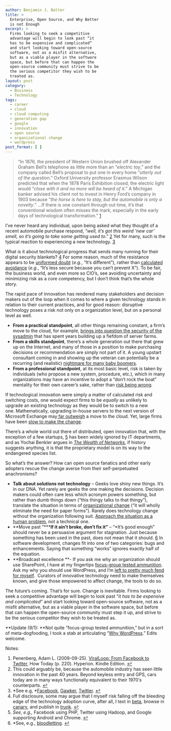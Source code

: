 ```yaml
---
author: Benjamin J. Balter
title: >
  Enterprise, Open Source, and Why Better
  is not Enough
excerpt: >
  Firms looking to seek a competitive
  advantage will begin to look past “it
  has to be expensive and complicated”
  and start looking toward open-source
  software, not as a misfit alternative,
  but as a viable player in the software
  space, but before that can happen the
  open-source community must strive to be
  the serious competitor they wish to be
  treated as.
layout: post
category:
  - Business
  - Technology
tags:
  - career
  - cloud
  - cloud computing
  - generation gap
  - google
  - innovation
  - open source
  - organizational change
  - wordpress
post_format: [ ]
---
```

> “In 1876, the president of Western Union brushed off Alexander Graham Bell’s telephone as little more than an “*electric toy*,” and the company called Bell’s proposal to put one in every home “*utterly out of the question*.” Oxford University professor Erasmus Wilson predicted that when the 1878 Paris Exhibition closed, the electric light would “*close with it and no more will be heard of it*.” A Michigan banker advised his client not to invest in Henry Ford’s company in 1903 because “*the horse is here to stay, but the automobile is only a novelty*.” …If there is one constant through out time, it’s that conventional wisdom often misses the mark, especially in the early days of technological transformation.” [1](#note-2020-1 "Penenberg, Adam L. (2009-09-25). ViralLoop: From Facebook to Twitter, How Today (p. 220). Hyperion. Kindle Edition.")

I’ve never heard any individual, upon being asked what they thought of a recent automobile purchase respond, “*well, it’s got this weird ‘new car’ smell, so it’s going to take some getting used to*.” [2](#note-2020-2 "This could arguably be, because the automobile industry has seen little innovation in the past 40 years. Beyond keyless entry and GPS, cars today are in many ways functionally equivalent to their 1970′s counterparts.") Yet for many, such is the typical reaction to experiencing a new technology. [3](#note-2020-3 "See e.g, Facebook, Gawker, Twitter.")

What is it about technological progress that sends many running for their digital security blankets? [4](#note-2020-4 "Full disclosure, some may argue that I myself risk falling off the bleeding edge of the technology adoption curve, after all, I text in beta, browse in canary, and publish in trunk.") For some reason, much of the resistance appears to be [uniformed doubt](http://opensource.sys-con.com/node/692407) (*e.g.*, “It’s different”), rather than [calculated avoidance](http://www.infoworld.com/d/security-central/gartner-seven-cloud-computing-security-risks-853) (*e.g.*, “It’s less secure because you can’t prevent X”). To be fair, the business world, and even more so CIO’s, see avoiding uncertainty and minimizing risk as a core competency, but I don’t think that’s the whole story.

The rapid pace of innovation has rendered many stakeholders and decision makers out of the loop when it comes to where a given technology stands in relation to their current practices, and for good reason: disruptive technology poses a risk not only on a organization level, but on a personal level as well.

*   **From a practical standpoint**, all other things remaining constant, a firm’s move to the cloud, for example, [brings into question the security of the sysadmin](http://searchnetworking.techtarget.com/news/1381193/IT-job-security-fears-over-cloud-computing-Network-jobs-still-vital) that has spent years building up a fiefdom of server farms.
*   **From a skills standpoint**, there’s a whole generation out there that grew up on the Internet, and many of those in a position to make purchasing decisions or recommendation are simply not part of it. A young upstart consultant coming in and showing up the veteran can potentially be a recurring (and realistic) [nightmare for many baby boomers](http://www.lexjansen.com/pharmasug/2000/techtech/tt16.pdf).
*   **From a professional standpoint**, at its most basic level, risk is taken by individuals (who propose a new system, procedure, etc.), which in many organizations may have an incentive to adopt a “don’t rock the boat” mentality for their own career’s sake, rather than [risk being wrong](http://en.wikipedia.org/wiki/Betamax).

If technological innovation were simply a matter of calculated risk and switching costs, one would expect firms to be *equally* as unlikely to upgrade an existing technology as they would be to switch to a new one. Mathematically, upgrading in-house servers to the next version of Microsoft Exchange may[ far outweigh](http://www.google.com/apps/intl/en/business/messaging_value.html) a move to the cloud. Yet, large firms have been [slow to make the change](http://googleenterprise.blogspot.com/2009/07/paving-road-to-apps-adoption-in-large.html).

There’s a whole world out there of distributed, open innovation that, with the exception of a few startups, [5](#note-2020-5 "See, e.g., Facebook using PHP, Twitter using Hadoop, and Google supporting Android and Chrome.") has been widely ignored by IT departments, and as Yochai Benkler argues in *[The Wealth of Networks](http://www.amazon.com/Wealth-Networks-Production-Transforms-Markets/dp/0300110561),* if history suggests anything, it is that the proprietary model is on its way to the endangered species list.

So what’s the answer? How can open source fanatics and other early adopters rescue the change averse from their self-perpetuated anachronisms?

*   **Talk about *solutions* not technology** – Geeks love shiny new things. It’s in our DNA. Yet rarely are geeks the one making the decisions. Decision makers could often care less which acronym powers something, but rather than dumb things down (“this thingy talks to that thingy”), translate the situation in terms of [organizational change](http://www.mindtools.com/pages/article/newPPM_82.htm) (“it will wholly eliminate the need for paper forms”). Rarely does technology change without the organization following suit. [Approach the situation as a human problem](http://www.amazon.com/Solution-Selling-Creating-Difficult-Markets/dp/0786303158), not a technical one.
*   **Move past ”*****If it ain’t broke, don’t fix it”** – “*It’s good enough” should never be a persuasive argument for stagnation. Just because something has been used in the past, does not mean that it should. [6](#note-2020-6 "See, e.g., bloodletting.") </em>In software development, changes fit into one of two categories: bugs and enhancements. Saying that something “works” ignores exactly half of the equation.
*   **Broadcast excellence **- If you ask me why an organization should use SharePoint, I have at my fingertips [focus-group tested ammunition](http://sharepoint.microsoft.com/en-us/product/benefits/Pages/default.aspx). Ask my why you should use WordPress, and I’m [left to pretty much fend for myself](https://encrypted.google.com/webhp?oei=4HNeTqaVEsb50gGCldE7#sclient=psy&hl=en&newwindow=1&site=webhp&source=hp&q=Why+Wordpress%3F+site%3Awordpress.org&pbx=1&oq=Why+Wordpress%3F+site:wordpress.org&aq=f&aqi=&aql=&gs_sm=e&gs_upl=3748l3748l0l4002l1l1l0l0l0l0l128l128l0.1l1l0&qscrl=1&bav=on.2,or.r_gc.r_pw.&fp=4bf87fb63526ad5b&biw=1123&bih=733).  Curators of innovative technology need to make themselves known, and give those empowered to affect change, the tools to do so.

The future’s coming. That’s for sure. Change is inevitable. Firms looking to seek a competitive advantage will begin to look past “*it has to be expensive and complicated*” and start looking toward open-source software, not as a misfit alternative, but as a viable player in the software space, but before that can happen the open-source community must step it up, and strive to be the serious competitor they wish to be treated as.

**Update (9/1): **Not quite “focus-group tested ammunition,” but in a sort of meta-dogfooding, I took a stab at articulating “[Why WordPress](http://ben.balter.com/2011/09/01/why-wordpress/).” Edits welcome.

Notes:

1.  Penenberg, Adam L. (2009-09-25). [ViralLoop: From Facebook to Twitter](http://www.amazon.com/Viral-Loop-Facebook-Businesses-Themselves/dp/1401323499), How Today (p. 220). Hyperion. Kindle Edition. [↩](#return-note-2020-1)
2.  This could arguably be, because the automobile industry has seen little innovation in the past 40 years. Beyond keyless entry and GPS, cars today are in many ways functionally equivalent to their 1970′s counterparts. [↩](#return-note-2020-2)
3.  *See e.g, *[Facebook](http://www.petitiononline.com/ada4305/petition.html), [Gawker](http://www.aolnews.com/2011/02/07/gawker-redesign-does-not-exactly-thrill-the-internet/), [Twitter](http://www.businessweek.com/magazine/content/10_40/b4197036693152.htm). [↩](#return-note-2020-3)
4.  Full disclosure, some may argue that I myself risk falling off the bleeding edge of the technology adoption curve, after all, I text in [beta](http://developer.apple.com/), browse in [canary](http://tools.google.com/dlpage/chromesxs), and publish in [trunk](http://wordpress.org/download/svn/). [↩](#return-note-2020-4)
5.  *See, e.g.,* Facebook using PHP, Twitter using Hadoop, and Google supporting Android and Chrome. [↩](#return-note-2020-5)
6.  *See, e.g., [bloodletting](http://en.wikipedia.org/wiki/Bloodletting). [↩](#return-note-2020-6)</li></ol></div>